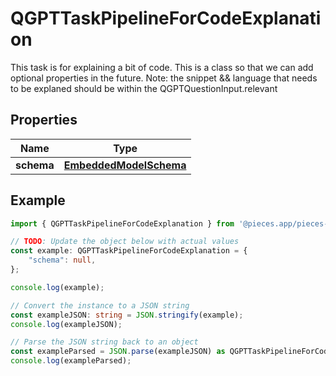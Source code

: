 
# QGPTTaskPipelineForCodeExplanation

This task is for explaining a bit of code.  This is a class so that we can add optional properties in the future.  Note: the snippet && language that needs to be explaned should be within the QGPTQuestionInput.relevant

## Properties

Name | Type
------------ | -------------
**schema** | [**EmbeddedModelSchema**](EmbeddedModelSchema)

## Example

```typescript
import { QGPTTaskPipelineForCodeExplanation } from '@pieces.app/pieces-os-client';

// TODO: Update the object below with actual values
const example: QGPTTaskPipelineForCodeExplanation = {
    "schema": null,
};

console.log(example);

// Convert the instance to a JSON string
const exampleJSON: string = JSON.stringify(example);
console.log(exampleJSON);

// Parse the JSON string back to an object
const exampleParsed = JSON.parse(exampleJSON) as QGPTTaskPipelineForCodeExplanation;
console.log(exampleParsed);
```


